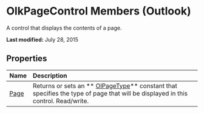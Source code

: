 
# OlkPageControl Members (Outlook)
A control that displays the contents of a page.

 **Last modified:** July 28, 2015


## Properties



|**Name**|**Description**|
|:-----|:-----|
| [Page](fc0f49b5-206d-0077-3931-9f759def6788.md)|Returns or sets an  ** [OlPageType](e4392bf7-5e61-c67b-e564-191e9c62e407.md)** constant that specifies the type of page that will be displayed in this control. Read/write.|
